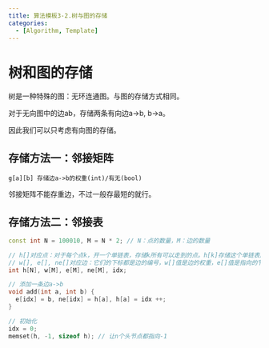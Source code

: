 ```yaml
---
title: 算法模板3-2.树与图的存储
categories:
  - [Algorithm, Template]
---
```


# 树和图的存储

树是一种特殊的图：无环连通图。与图的存储方式相同。

对于无向图中的边ab，存储两条有向边a->b, b->a。

因此我们可以只考虑有向图的存储。

## 存储方法一：邻接矩阵

```
g[a][b] 存储边a->b的权重(int)/有无(bool)
```

邻接矩阵不能存重边，不过一般存最短的就行。

## 存储方法二：邻接表

```cpp
const int N = 100010, M = N * 2; // N：点的数量，M：边的数量

// h[]对应点：对于每个点k，开一个单链表，存储k所有可以走到的点。h[k]存储这个单链表的头节点
// w[], e[], ne[]对应边：它们的下标都是边的编号，w[]值是边的权重，e[]值是指向的节点；ne[]存储某个节点的出边链表中，某条边的下一条边的编号
int h[N], w[M], e[M], ne[M], idx;

// 添加一条边a->b
void add(int a, int b) {
  e[idx] = b, ne[idx] = h[a], h[a] = idx ++;
}

// 初始化
idx = 0;
memset(h, -1, sizeof h); // 让n个头节点都指向-1
```

